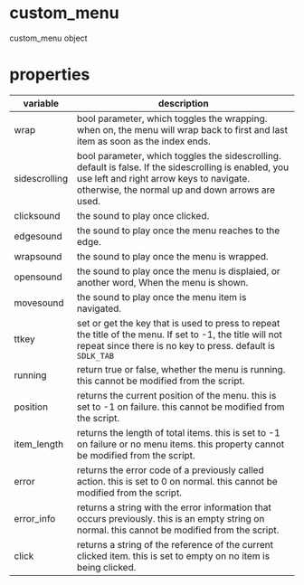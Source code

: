# custom_menu

custom_menu object

# properties

variable| description  
---|---  
wrap | bool parameter, which toggles the wrapping. when on, the menu will wrap back to first and last item as soon as the index ends.  
sidescrolling | bool parameter, which toggles the sidescrolling. default is false. If the sidescrolling is enabled, you use left and right arrow keys to navigate. otherwise, the normal up and down arrows are used.  
clicksound | the sound to play once clicked.  
edgesound | the sound to play once the menu reaches to the edge.  
wrapsound | the sound to play once the menu is wrapped.  
opensound | the sound to play once the menu is displaied, or another word, When the menu is shown.  
movesound | the sound to play once the menu item is navigated.
ttkey | set or get the key that is used to press to repeat the title of the menu. If set to -1, the title will not repeat since there is no key to press. default is `SDLK_TAB`
running | return true or false, whether the menu is running. this cannot be modified from the script.
position | returns the current position of the menu. this is set to -1 on failure. this cannot be modified from the script.
item_length | returns the length of total items. this is set to -1 on failure or no menu items. this property cannot be modified from the script.
error | returns the error code of a previously called action. this is set to 0 on normal. this cannot be modified from the script.
error_info | returns a string with the error information that occurs previously. this is an empty string on normal. this cannot be modified from the script.
click | returns a string of the reference of the current clicked item. this is set to empty on no item is being clicked.